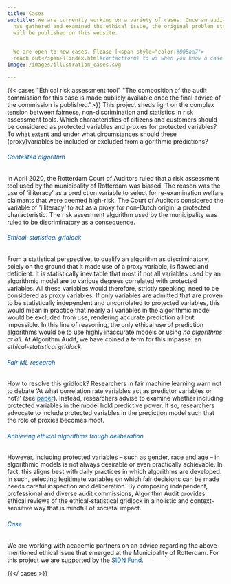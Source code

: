 ```yaml
---
title: Cases
subtitle: We are currently working on a variety of cases. Once an audit commission
  has gathered and examined the ethical issue, the original problem statement and corresponding advice
  will be published on this website.
  
  
  We are open to new cases. Please [<span style="color:#005aa7">
  reach out</span>](index.html#contactform) to us when you know a case for review.
image: /images/illustration_cases.svg

---
```

{{< cases "Ethical risk assessment tool" "The composition of the audit commission for this case is made publicly available once the final advice of the commission is published.">}} This project sheds light on the complex tension between fairness, non-discrimination and statistics in risk assessment tools. Which characteristics of citizens and customers should be considered as protected variables and proxies for protected variables? To what extent and under what circumstances should these (proxy)variables be included or excluded from algorithmic predictions?

###### <span style="color:#005aa7">Contested algorithm</span>

In April 2020, the Rotterdam Court of Auditors ruled that a risk assessment tool used by the municipality of Rotterdam was biased. The reason was the use of ‘illiteracy’ as a prediction variable to select for re-examination welfare claimants that were deemed high-risk. The Court of Auditors considered the variable of 'illiteracy' to act as a proxy for non-Dutch origin, a protected characteristic. The risk assesment algorithm used by the municipality was ruled to be discriminatory as a consequence.

###### <span style="color:#005aa7">Ethical-statistical gridlock</span>

From a statistical perspective, to qualify an algorithm as discriminatory, solely on the ground that it made use of a proxy variable, is flawed and deficient. It is statistically inevitable that most if not all variables used by an algorithmic model are to various degrees correlated with protected variables. All these variables would therefore, strictly speaking, need to be considered as proxy variables. If only variables are admitted that are proven to be statistically independent and uncorrolated to protected variables, this would mean in practice that nearly all variables in the algorithmic model would be excluded from use, rendering accurate prediction all but impossible. In this line of reasoning, the only ethical use of prediction algorithms would be to use highly inaccurate models or using _no algorithms at all._ At Algorithm Audit, we have coined a term for this impasse: an _ethical-statistical gridlock_.

###### <span style="color:#005aa7">Fair ML research</span>

How to resolve this gridlock? Researchers in fair machine learning warn not to debate ‘At what correlation rate variables act as predictor variables or not?' (see [<span style="color:#005aa7">paper</span>](https://arxiv.org/abs/1808.00023)). Instead, researchers advise to examine whether including protected variables in the model hold predictive power. If so, researchers advocate to include protected variables in the prediction model such that the role of proxies becomes moot.

###### <span style="color:#005aa7"> Achieving ethical algorithms trough deliberation</span>

However, including protected variables – such as gender, race and age – in algorithmic models is not always desirable or even practically achievable. In fact, this aligns best with daily practices in which algorithms are developed. In such, selecting legitimate variables on which fair decisions can be made needs careful inspection and deliberation. By composing independent, professional and diverse audit commissions, Algorithm Audit provides ethical reviews of the ethical-statistical gridlock in a holistic and context-sensitive way that is mindful of societal impact.

###### <span style="color:#005aa7">Case</span>

We are working with academic partners on an advice regarding the above-mentioned ethical issue that emerged at the Municipality of Rotterdam. For this project we are supported by the [<span style="color:#005aa7">SIDN Fund</span>](https://www.sidnfonds.nl/projecten/ethical-risk-assessment-tool).

{{</ cases >}}
